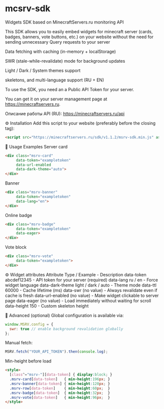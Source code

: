 # mcsrv-sdk
Widgets SDK based on MinecraftServers.ru monitoring API

This SDK allows you to easily embed widgets for minecraft server (cards, badges, banners, vote buttons, etc.) on your website without the need for sending unnecessary Query requests to your server

 Data fetching with caching (in-memory + localStorage)

 SWR (stale-while-revalidate) mode for background updates

 Light / Dark / System themes support

 skeletons, and multi-language support (RU + EN)


To use the SDK, you need an a Public API Token for your server.

You can get it on your server management page at https://minecraftservers.ru.

Описание работы API (RU): https://minecraftservers.ru/api

⚙️ Installation
Add this script to your website (preferably before the closing </body> tag):
```html
<script src="https://minecraftservers.ru/sdk/v1.1.2/msrv-sdk.min.js" async></script> (async / defer)
```

🧩 Usage Examples
Server card
```html
<div class="msrv-card"
     data-token="exampletoken"
     data-url-enabled
     data-dark-theme="auto">
</div>
```

Banner
```html
<div class="msrv-banner"
     data-token="exampletoken"
     data-lang="en">
</div>
```

Online badge
```html
<div class="msrv-badge"
     data-token="exampletoken"
     data-eager>
</div>
```

Vote block
```html
<div class="msrv-vote"
     data-token="exampletoken">
</div>
```

⚙️ Widget attributes
Attribute	Type / Example	- Description
data-token	abcdef12345 - API token for your server (required)
data-lang	ru / en -	Force widget language
data-dark-theme	light / dark / auto -	Theme mode
data-ttl	60000 -	Cache lifetime (ms)
data-swr	(no value) - Always revalidate even if cache is fresh
data-url-enabled	(no value) - Make widget clickable to server page
data-eager	(no value) - Load immediately without waiting for scroll
data-height 150 -	Custom skeleton height


🧠 Advanced (optional)
Global configuration is available via:
```js
window.MSRV.config = {
  swr: true // enable background revalidation globally
};
```

Manual fetch:
```js
MSRV.fetch("YOUR_API_TOKEN").then(console.log);
```
Min-height before load
```html
<style>
  [class^="msrv-"][data-token] { display:block; }
  .msrv-card[data-token]   { min-height:196px; }
  .msrv-banner[data-token] { min-height:120px; }
  .msrv-row[data-token]    { min-height:60px;  }
  .msrv-badge[data-token]  { min-height:32px;  }
  .msrv-vote[data-token]   { min-height:96px;  }
</style>
```

